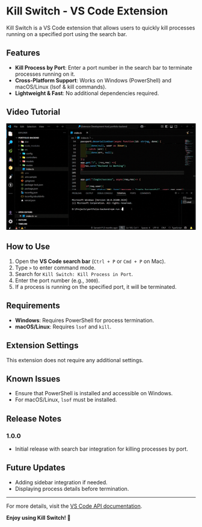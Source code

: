 # Kill Switch - VS Code Extension  

Kill Switch is a VS Code extension that allows users to quickly kill processes running on a specified port using the search bar.  

## Features  

- **Kill Process by Port**: Enter a port number in the search bar to terminate processes running on it.  
- **Cross-Platform Support**: Works on Windows (PowerShell) and macOS/Linux (lsof & kill commands).  
- **Lightweight & Fast**: No additional dependencies required.  

## Video Tutorial  

![Kill Switch Tutorial](src/assets/tutorial.gif)  


## How to Use  

1. Open the **VS Code search bar** (`Ctrl + P` or `Cmd + P` on Mac).  
2. Type `>` to enter command mode.  
3. Search for `Kill Switch: Kill Process in Port`.  
4. Enter the port number (e.g., `3000`).  
5. If a process is running on the specified port, it will be terminated.  

## Requirements  

- **Windows**: Requires PowerShell for process termination.  
- **macOS/Linux**: Requires `lsof` and `kill`.  

## Extension Settings  

This extension does not require any additional settings.  

## Known Issues  

- Ensure that PowerShell is installed and accessible on Windows.  
- For macOS/Linux, `lsof` must be installed.  

## Release Notes  

### 1.0.0  
- Initial release with search bar integration for killing processes by port.  

## Future Updates  

- Adding sidebar integration if needed.  
- Displaying process details before termination.  



---

For more details, visit the [VS Code API documentation](https://code.visualstudio.com/api/references/extension-guidelines).  

**Enjoy using Kill Switch! 🚀**  
